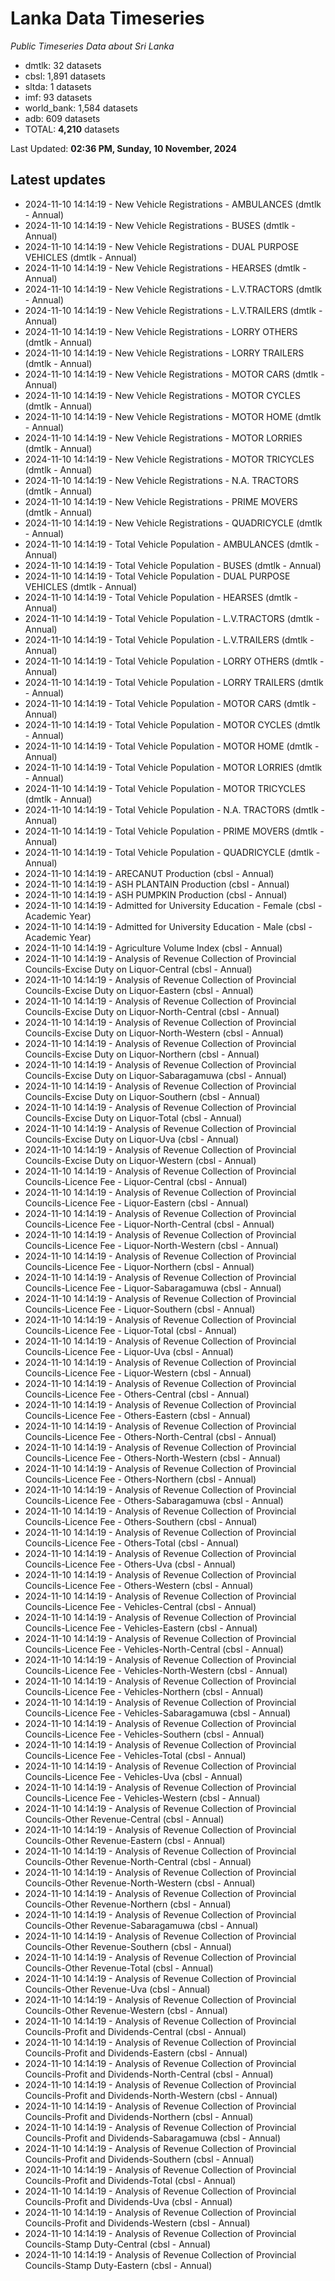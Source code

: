 # Lanka Data Timeseries
*Public Timeseries Data about Sri Lanka*

* dmtlk: 32 datasets
* cbsl: 1,891 datasets
* sltda: 1 datasets
* imf: 93 datasets
* world_bank: 1,584 datasets
* adb: 609 datasets
* TOTAL: **4,210** datasets

Last Updated: **02:36 PM, Sunday, 10 November, 2024**

## Latest updates

* 2024-11-10 14:14:19 - New Vehicle Registrations - AMBULANCES (dmtlk - Annual)
* 2024-11-10 14:14:19 - New Vehicle Registrations - BUSES (dmtlk - Annual)
* 2024-11-10 14:14:19 - New Vehicle Registrations - DUAL PURPOSE VEHICLES (dmtlk - Annual)
* 2024-11-10 14:14:19 - New Vehicle Registrations - HEARSES (dmtlk - Annual)
* 2024-11-10 14:14:19 - New Vehicle Registrations - L.V.TRACTORS (dmtlk - Annual)
* 2024-11-10 14:14:19 - New Vehicle Registrations - L.V.TRAILERS (dmtlk - Annual)
* 2024-11-10 14:14:19 - New Vehicle Registrations - LORRY OTHERS (dmtlk - Annual)
* 2024-11-10 14:14:19 - New Vehicle Registrations - LORRY TRAILERS (dmtlk - Annual)
* 2024-11-10 14:14:19 - New Vehicle Registrations - MOTOR CARS (dmtlk - Annual)
* 2024-11-10 14:14:19 - New Vehicle Registrations - MOTOR CYCLES (dmtlk - Annual)
* 2024-11-10 14:14:19 - New Vehicle Registrations - MOTOR HOME (dmtlk - Annual)
* 2024-11-10 14:14:19 - New Vehicle Registrations - MOTOR LORRIES (dmtlk - Annual)
* 2024-11-10 14:14:19 - New Vehicle Registrations - MOTOR TRICYCLES (dmtlk - Annual)
* 2024-11-10 14:14:19 - New Vehicle Registrations - N.A. TRACTORS (dmtlk - Annual)
* 2024-11-10 14:14:19 - New Vehicle Registrations - PRIME MOVERS (dmtlk - Annual)
* 2024-11-10 14:14:19 - New Vehicle Registrations - QUADRICYCLE (dmtlk - Annual)
* 2024-11-10 14:14:19 - Total Vehicle Population - AMBULANCES (dmtlk - Annual)
* 2024-11-10 14:14:19 - Total Vehicle Population - BUSES (dmtlk - Annual)
* 2024-11-10 14:14:19 - Total Vehicle Population - DUAL PURPOSE VEHICLES (dmtlk - Annual)
* 2024-11-10 14:14:19 - Total Vehicle Population - HEARSES (dmtlk - Annual)
* 2024-11-10 14:14:19 - Total Vehicle Population - L.V.TRACTORS (dmtlk - Annual)
* 2024-11-10 14:14:19 - Total Vehicle Population - L.V.TRAILERS (dmtlk - Annual)
* 2024-11-10 14:14:19 - Total Vehicle Population - LORRY OTHERS (dmtlk - Annual)
* 2024-11-10 14:14:19 - Total Vehicle Population - LORRY TRAILERS (dmtlk - Annual)
* 2024-11-10 14:14:19 - Total Vehicle Population - MOTOR CARS (dmtlk - Annual)
* 2024-11-10 14:14:19 - Total Vehicle Population - MOTOR CYCLES (dmtlk - Annual)
* 2024-11-10 14:14:19 - Total Vehicle Population - MOTOR HOME (dmtlk - Annual)
* 2024-11-10 14:14:19 - Total Vehicle Population - MOTOR LORRIES (dmtlk - Annual)
* 2024-11-10 14:14:19 - Total Vehicle Population - MOTOR TRICYCLES (dmtlk - Annual)
* 2024-11-10 14:14:19 - Total Vehicle Population - N.A. TRACTORS (dmtlk - Annual)
* 2024-11-10 14:14:19 - Total Vehicle Population - PRIME MOVERS (dmtlk - Annual)
* 2024-11-10 14:14:19 - Total Vehicle Population - QUADRICYCLE (dmtlk - Annual)
* 2024-11-10 14:14:19 - ARECANUT Production (cbsl - Annual)
* 2024-11-10 14:14:19 - ASH PLANTAIN Production (cbsl - Annual)
* 2024-11-10 14:14:19 - ASH PUMPKIN Production (cbsl - Annual)
* 2024-11-10 14:14:19 - Admitted for University Education - Female (cbsl - Academic Year)
* 2024-11-10 14:14:19 - Admitted for University Education - Male (cbsl - Academic Year)
* 2024-11-10 14:14:19 - Agriculture Volume Index (cbsl - Annual)
* 2024-11-10 14:14:19 - Analysis of Revenue Collection of Provincial Councils-Excise Duty on Liquor-Central (cbsl - Annual)
* 2024-11-10 14:14:19 - Analysis of Revenue Collection of Provincial Councils-Excise Duty on Liquor-Eastern (cbsl - Annual)
* 2024-11-10 14:14:19 - Analysis of Revenue Collection of Provincial Councils-Excise Duty on Liquor-North-Central (cbsl - Annual)
* 2024-11-10 14:14:19 - Analysis of Revenue Collection of Provincial Councils-Excise Duty on Liquor-North-Western (cbsl - Annual)
* 2024-11-10 14:14:19 - Analysis of Revenue Collection of Provincial Councils-Excise Duty on Liquor-Northern (cbsl - Annual)
* 2024-11-10 14:14:19 - Analysis of Revenue Collection of Provincial Councils-Excise Duty on Liquor-Sabaragamuwa (cbsl - Annual)
* 2024-11-10 14:14:19 - Analysis of Revenue Collection of Provincial Councils-Excise Duty on Liquor-Southern (cbsl - Annual)
* 2024-11-10 14:14:19 - Analysis of Revenue Collection of Provincial Councils-Excise Duty on Liquor-Total (cbsl - Annual)
* 2024-11-10 14:14:19 - Analysis of Revenue Collection of Provincial Councils-Excise Duty on Liquor-Uva (cbsl - Annual)
* 2024-11-10 14:14:19 - Analysis of Revenue Collection of Provincial Councils-Excise Duty on Liquor-Western (cbsl - Annual)
* 2024-11-10 14:14:19 - Analysis of Revenue Collection of Provincial Councils-Licence Fee - Liquor-Central (cbsl - Annual)
* 2024-11-10 14:14:19 - Analysis of Revenue Collection of Provincial Councils-Licence Fee - Liquor-Eastern (cbsl - Annual)
* 2024-11-10 14:14:19 - Analysis of Revenue Collection of Provincial Councils-Licence Fee - Liquor-North-Central (cbsl - Annual)
* 2024-11-10 14:14:19 - Analysis of Revenue Collection of Provincial Councils-Licence Fee - Liquor-North-Western (cbsl - Annual)
* 2024-11-10 14:14:19 - Analysis of Revenue Collection of Provincial Councils-Licence Fee - Liquor-Northern (cbsl - Annual)
* 2024-11-10 14:14:19 - Analysis of Revenue Collection of Provincial Councils-Licence Fee - Liquor-Sabaragamuwa (cbsl - Annual)
* 2024-11-10 14:14:19 - Analysis of Revenue Collection of Provincial Councils-Licence Fee - Liquor-Southern (cbsl - Annual)
* 2024-11-10 14:14:19 - Analysis of Revenue Collection of Provincial Councils-Licence Fee - Liquor-Total (cbsl - Annual)
* 2024-11-10 14:14:19 - Analysis of Revenue Collection of Provincial Councils-Licence Fee - Liquor-Uva (cbsl - Annual)
* 2024-11-10 14:14:19 - Analysis of Revenue Collection of Provincial Councils-Licence Fee - Liquor-Western (cbsl - Annual)
* 2024-11-10 14:14:19 - Analysis of Revenue Collection of Provincial Councils-Licence Fee - Others-Central (cbsl - Annual)
* 2024-11-10 14:14:19 - Analysis of Revenue Collection of Provincial Councils-Licence Fee - Others-Eastern (cbsl - Annual)
* 2024-11-10 14:14:19 - Analysis of Revenue Collection of Provincial Councils-Licence Fee - Others-North-Central (cbsl - Annual)
* 2024-11-10 14:14:19 - Analysis of Revenue Collection of Provincial Councils-Licence Fee - Others-North-Western (cbsl - Annual)
* 2024-11-10 14:14:19 - Analysis of Revenue Collection of Provincial Councils-Licence Fee - Others-Northern (cbsl - Annual)
* 2024-11-10 14:14:19 - Analysis of Revenue Collection of Provincial Councils-Licence Fee - Others-Sabaragamuwa (cbsl - Annual)
* 2024-11-10 14:14:19 - Analysis of Revenue Collection of Provincial Councils-Licence Fee - Others-Southern (cbsl - Annual)
* 2024-11-10 14:14:19 - Analysis of Revenue Collection of Provincial Councils-Licence Fee - Others-Total (cbsl - Annual)
* 2024-11-10 14:14:19 - Analysis of Revenue Collection of Provincial Councils-Licence Fee - Others-Uva (cbsl - Annual)
* 2024-11-10 14:14:19 - Analysis of Revenue Collection of Provincial Councils-Licence Fee - Others-Western (cbsl - Annual)
* 2024-11-10 14:14:19 - Analysis of Revenue Collection of Provincial Councils-Licence Fee - Vehicles-Central (cbsl - Annual)
* 2024-11-10 14:14:19 - Analysis of Revenue Collection of Provincial Councils-Licence Fee - Vehicles-Eastern (cbsl - Annual)
* 2024-11-10 14:14:19 - Analysis of Revenue Collection of Provincial Councils-Licence Fee - Vehicles-North-Central (cbsl - Annual)
* 2024-11-10 14:14:19 - Analysis of Revenue Collection of Provincial Councils-Licence Fee - Vehicles-North-Western (cbsl - Annual)
* 2024-11-10 14:14:19 - Analysis of Revenue Collection of Provincial Councils-Licence Fee - Vehicles-Northern (cbsl - Annual)
* 2024-11-10 14:14:19 - Analysis of Revenue Collection of Provincial Councils-Licence Fee - Vehicles-Sabaragamuwa (cbsl - Annual)
* 2024-11-10 14:14:19 - Analysis of Revenue Collection of Provincial Councils-Licence Fee - Vehicles-Southern (cbsl - Annual)
* 2024-11-10 14:14:19 - Analysis of Revenue Collection of Provincial Councils-Licence Fee - Vehicles-Total (cbsl - Annual)
* 2024-11-10 14:14:19 - Analysis of Revenue Collection of Provincial Councils-Licence Fee - Vehicles-Uva (cbsl - Annual)
* 2024-11-10 14:14:19 - Analysis of Revenue Collection of Provincial Councils-Licence Fee - Vehicles-Western (cbsl - Annual)
* 2024-11-10 14:14:19 - Analysis of Revenue Collection of Provincial Councils-Other Revenue-Central (cbsl - Annual)
* 2024-11-10 14:14:19 - Analysis of Revenue Collection of Provincial Councils-Other Revenue-Eastern (cbsl - Annual)
* 2024-11-10 14:14:19 - Analysis of Revenue Collection of Provincial Councils-Other Revenue-North-Central (cbsl - Annual)
* 2024-11-10 14:14:19 - Analysis of Revenue Collection of Provincial Councils-Other Revenue-North-Western (cbsl - Annual)
* 2024-11-10 14:14:19 - Analysis of Revenue Collection of Provincial Councils-Other Revenue-Northern (cbsl - Annual)
* 2024-11-10 14:14:19 - Analysis of Revenue Collection of Provincial Councils-Other Revenue-Sabaragamuwa (cbsl - Annual)
* 2024-11-10 14:14:19 - Analysis of Revenue Collection of Provincial Councils-Other Revenue-Southern (cbsl - Annual)
* 2024-11-10 14:14:19 - Analysis of Revenue Collection of Provincial Councils-Other Revenue-Total (cbsl - Annual)
* 2024-11-10 14:14:19 - Analysis of Revenue Collection of Provincial Councils-Other Revenue-Uva (cbsl - Annual)
* 2024-11-10 14:14:19 - Analysis of Revenue Collection of Provincial Councils-Other Revenue-Western (cbsl - Annual)
* 2024-11-10 14:14:19 - Analysis of Revenue Collection of Provincial Councils-Profit and Dividends-Central (cbsl - Annual)
* 2024-11-10 14:14:19 - Analysis of Revenue Collection of Provincial Councils-Profit and Dividends-Eastern (cbsl - Annual)
* 2024-11-10 14:14:19 - Analysis of Revenue Collection of Provincial Councils-Profit and Dividends-North-Central (cbsl - Annual)
* 2024-11-10 14:14:19 - Analysis of Revenue Collection of Provincial Councils-Profit and Dividends-North-Western (cbsl - Annual)
* 2024-11-10 14:14:19 - Analysis of Revenue Collection of Provincial Councils-Profit and Dividends-Northern (cbsl - Annual)
* 2024-11-10 14:14:19 - Analysis of Revenue Collection of Provincial Councils-Profit and Dividends-Sabaragamuwa (cbsl - Annual)
* 2024-11-10 14:14:19 - Analysis of Revenue Collection of Provincial Councils-Profit and Dividends-Southern (cbsl - Annual)
* 2024-11-10 14:14:19 - Analysis of Revenue Collection of Provincial Councils-Profit and Dividends-Total (cbsl - Annual)
* 2024-11-10 14:14:19 - Analysis of Revenue Collection of Provincial Councils-Profit and Dividends-Uva (cbsl - Annual)
* 2024-11-10 14:14:19 - Analysis of Revenue Collection of Provincial Councils-Profit and Dividends-Western (cbsl - Annual)
* 2024-11-10 14:14:19 - Analysis of Revenue Collection of Provincial Councils-Stamp Duty-Central (cbsl - Annual)
* 2024-11-10 14:14:19 - Analysis of Revenue Collection of Provincial Councils-Stamp Duty-Eastern (cbsl - Annual)